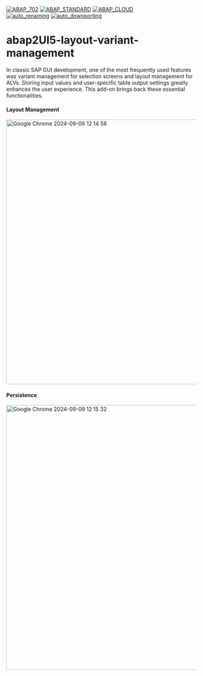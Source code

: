 [![ABAP_702](https://github.com/abap2UI5-addons/layout-variant-management/actions/workflows/ABAP_702.yaml/badge.svg)](https://github.com/abap2UI5-addons/layout-variant-management/actions/workflows/ABAP_702.yaml)
[![ABAP_STANDARD](https://github.com/abap2UI5-addons/layout-variant-management/actions/workflows/ABAP_STANDARD.yaml/badge.svg)](https://github.com/abap2UI5-addons/layout-variant-management/actions/workflows/ABAP_STANDARD.yaml)
[![ABAP_CLOUD](https://github.com/abap2UI5-addons/layout-variant-management/actions/workflows/ABAP_CLOUD.yaml/badge.svg)](https://github.com/abap2UI5-addons/layout-variant-management/actions/workflows/ABAP_CLOUD.yaml)
<br>
[![auto_renaming](https://github.com/abap2UI5-addons/layout-variant-management/actions/workflows/auto_renaming.yaml/badge.svg)](https://github.com/abap2UI5-addons/layout-variant-management/actions/workflows/auto_renaming.yaml)
[![auto_downporting](https://github.com/abap2UI5-addons/layout-variant-management/actions/workflows/auto_downporting.yaml/badge.svg)](https://github.com/abap2UI5-addons/layout-variant-management/actions/workflows/auto_downporting.yaml)

# abap2UI5-layout-variant-management

In classic SAP GUI development, one of the most frequently used features was variant management for selection screens and layout management for ALVs. Storing input values and user-specific table output settings greatly enhances the user experience. This add-on brings back these essential functionalities.

#### Layout Management
<img width="700" alt="Google Chrome 2024-09-09 12 14 58" src="https://github.com/user-attachments/assets/5e5f9291-3817-4a66-a886-cd0ac0c6e175">

#### Persistence
<img width="700" alt="Google Chrome 2024-09-09 12 15 32" src="https://github.com/user-attachments/assets/d7f39663-d864-4737-89e4-8e925e54bc2d">


